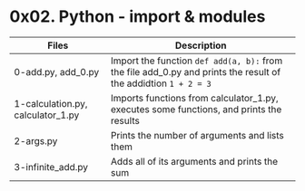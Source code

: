 # 0x02. Python - import & modules

|Files|Description|
|---|---|
|0-add.py, add_0.py| Import the function ```def add(a, b):``` from the file add_0.py and prints the result of the addidtion ```1 + 2 = 3```|
|1-calculation.py, calculator_1.py| Imports functions from calculator_1.py, executes some functions, and prints the results|
|2-args.py| Prints the number of arguments and lists them|
|3-infinite_add.py| Adds all of its arguments and prints the sum|